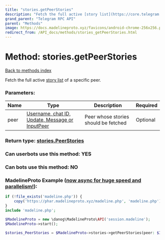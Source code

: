 ```yaml
---
title: "stories.getPeerStories"
description: "Fetch the full active [story list](https://core.telegram.org/api/stories#watching-stories) of a specific peer."
grand_parent: "Telegram RPC API"
parent: "Methods"
image: https://docs.madelineproto.xyz/favicons/android-chrome-256x256.png
redirect_from: /API_docs/methods/stories_getPeerStories.html
---
```

# Method: stories.getPeerStories
[Back to methods index](index.html)



Fetch the full active [story list](https://core.telegram.org/api/stories#watching-stories) of a specific peer.

### Parameters:

| Name     |    Type       | Description | Required |
|----------|---------------|-------------|----------|
|peer|[Username, chat ID, Update, Message or InputPeer](/API_docs/types/InputPeer.html) | Peer whose stories should be fetched | Optional|


### Return type: [stories.PeerStories](/API_docs/types/stories.PeerStories.html)

### Can userbots use this method: **YES**

### Can bots use this method: **NO**


### MadelineProto Example ([now async for huge speed and parallelism!](https://docs.madelineproto.xyz/docs/ASYNC.html)):


```php
if (!file_exists('madeline.php')) {
    copy('https://phar.madelineproto.xyz/madeline.php', 'madeline.php');
}
include 'madeline.php';

$MadelineProto = new \danog\MadelineProto\API('session.madeline');
$MadelineProto->start();

$stories_PeerStories = $MadelineProto->stories->getPeerStories(peer: $InputPeer, );
```


